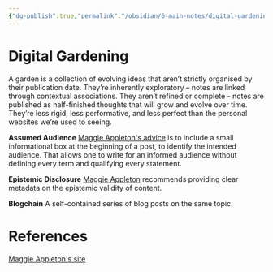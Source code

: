 ```yaml
---
{"dg-publish":true,"permalink":"/obsidian/6-main-notes/digital-gardening/","created":"2025-07-13T15:31:37.838+01:00","updated":"2025-08-11T23:25:00.317+01:00"}
---
```


# Digital Gardening

A garden is a collection of evolving ideas that aren’t strictly organised by their publication date. They’re inherently exploratory – notes are linked through contextual associations. They aren’t refined or complete - notes are published as half-finished thoughts that will grow and evolve over time. They’re less rigid, less performative, and less perfect than the personal websites we’re used to seeing.

**Assumed Audience** [Maggie Appleton's advice](https://maggieappleton.com/assumed-audience) is to include a small informational box at the beginning of a post, to identify the intended audience. That allows one to write for an informed audience without defining every term and qualifying every statement.

**Epistemic Disclosure** [Maggie Appleton](https://maggieappleton.com/epistemic-disclosure) recommends providing clear metadata on the epistemic validity of content. 

**Blogchain** A self-contained series of blog posts on the same topic. 

# References 
[Maggie Appleton's site](https://maggieappleton.com/)


